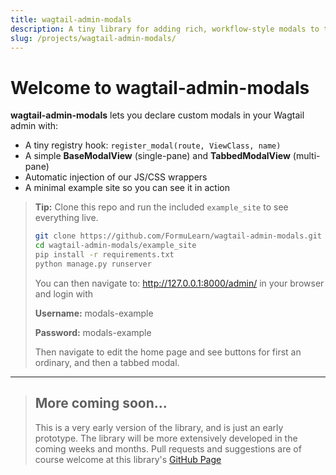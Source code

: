```yaml
---
title: wagtail-admin-modals
description: A tiny library for adding rich, workflow-style modals to the Wagtail admin.
slug: /projects/wagtail-admin-modals/
---
```


# Welcome to **wagtail-admin-modals**

**wagtail-admin-modals** lets you declare custom modals in your Wagtail admin with:

- A tiny registry hook: `register_modal(route, ViewClass, name)`  
- A simple **BaseModalView** (single-pane) and **TabbedModalView** (multi-pane)  
- Automatic injection of our JS/CSS wrappers  
- A minimal example site so you can see it in action  

> **Tip:** Clone this repo and run the included `example_site` to see everything live.  
> 
> ```bash
> git clone https://github.com/FormuLearn/wagtail-admin-modals.git
> cd wagtail-admin-modals/example_site
> pip install -r requirements.txt
> python manage.py runserver
> ```
> You can then navigate to: http://127.0.0.1:8000/admin/ in your browser and login with 
>
>
> **Username:** modals-example
>
> **Password:** modals-example
>
>
> Then navigate to edit the home page and see buttons for first an ordinary, and then a tabbed modal. 

---

>## More coming soon...
> This is a very early version of the library, and is just an early prototype. The library will be more extensively developed in the coming weeks and months. Pull requests and suggestions are of course welcome at this library's [GitHub Page](https://github.com/FormuLearn/wagtail-admin-modals)
